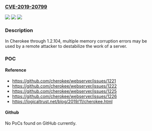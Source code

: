 ### [CVE-2019-20799](https://cve.mitre.org/cgi-bin/cvename.cgi?name=CVE-2019-20799)
![](https://img.shields.io/static/v1?label=Product&message=n%2Fa&color=blue)
![](https://img.shields.io/static/v1?label=Version&message=n%2Fa&color=blue)
![](https://img.shields.io/static/v1?label=Vulnerability&message=n%2Fa&color=brighgreen)

### Description

In Cherokee through 1.2.104, multiple memory corruption errors may be used by a remote attacker to destabilize the work of a server.

### POC

#### Reference
- https://github.com/cherokee/webserver/issues/1221
- https://github.com/cherokee/webserver/issues/1222
- https://github.com/cherokee/webserver/issues/1225
- https://github.com/cherokee/webserver/issues/1226
- https://logicaltrust.net/blog/2019/11/cherokee.html

#### Github
No PoCs found on GitHub currently.

